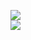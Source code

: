 [![](https://img.shields.io/badge/Made%20With-Github%20Spray-lightgrey.svg?style=for-the-badge&logo=github)](https://github.com/Annihil/github-spray#31831)  
[![](https://i.imgur.com/2DrTn0Z.gif)](https://github.com/Annihil/github-spray)